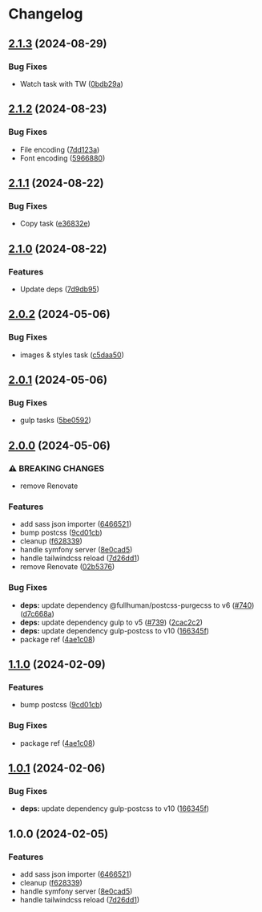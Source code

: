 # Changelog

## [2.1.3](https://github.com/nlemoine/gulp-tasks/compare/v2.1.2...v2.1.3) (2024-08-29)


### Bug Fixes

* Watch task with TW ([0bdb29a](https://github.com/nlemoine/gulp-tasks/commit/0bdb29a0a158ab68149580860625868eb486b719))

## [2.1.2](https://github.com/nlemoine/gulp-tasks/compare/v2.1.1...v2.1.2) (2024-08-23)


### Bug Fixes

* File encoding ([7dd123a](https://github.com/nlemoine/gulp-tasks/commit/7dd123aa1b2a5d09a6d3e7cb34bdebec5a1fbb1b))
* Font encoding ([5966880](https://github.com/nlemoine/gulp-tasks/commit/5966880ac6109ad25405836c0bbef80c73661a51))

## [2.1.1](https://github.com/nlemoine/gulp-tasks/compare/v2.1.0...v2.1.1) (2024-08-22)


### Bug Fixes

* Copy task ([e36832e](https://github.com/nlemoine/gulp-tasks/commit/e36832e5139911d5d2a77fe3823e2c494bf9f0b0))

## [2.1.0](https://github.com/nlemoine/gulp-tasks/compare/v2.0.2...v2.1.0) (2024-08-22)


### Features

* Update deps ([7d9db95](https://github.com/nlemoine/gulp-tasks/commit/7d9db953d471cd806009d825db87251a8842ba33))

## [2.0.2](https://github.com/nlemoine/gulp-tasks/compare/v2.0.1...v2.0.2) (2024-05-06)


### Bug Fixes

* images & styles task ([c5daa50](https://github.com/nlemoine/gulp-tasks/commit/c5daa501aa9d7cb1d55edc40ff7bc2417efbd4d5))

## [2.0.1](https://github.com/nlemoine/gulp-tasks/compare/v2.0.0...v2.0.1) (2024-05-06)


### Bug Fixes

* gulp tasks ([5be0592](https://github.com/nlemoine/gulp-tasks/commit/5be0592a9a8e882b250a9809fbb0b11410b1260f))

## [2.0.0](https://github.com/nlemoine/gulp-tasks/compare/v1.1.0...v2.0.0) (2024-05-06)


### ⚠ BREAKING CHANGES

* remove Renovate

### Features

* add sass json importer ([6466521](https://github.com/nlemoine/gulp-tasks/commit/64665214da85bcb8e8a8ddfef524d6391fe0012d))
* bump postcss ([9cd01cb](https://github.com/nlemoine/gulp-tasks/commit/9cd01cbe8a01806a29f7e96c7ec04a09cc5ed297))
* cleanup ([f628339](https://github.com/nlemoine/gulp-tasks/commit/f628339fa20167bac969f83c7d940158d8c70df0))
* handle symfony server ([8e0cad5](https://github.com/nlemoine/gulp-tasks/commit/8e0cad558666d947f4c8e5fb91479e2007a47255))
* handle tailwindcss reload ([7d26dd1](https://github.com/nlemoine/gulp-tasks/commit/7d26dd137ab538f96835a7826cfe3d441e6d6d74))
* remove Renovate ([02b5376](https://github.com/nlemoine/gulp-tasks/commit/02b5376b0069dcb96991171834bfae0af404978f))


### Bug Fixes

* **deps:** update dependency @fullhuman/postcss-purgecss to v6 ([#740](https://github.com/nlemoine/gulp-tasks/issues/740)) ([d7c668a](https://github.com/nlemoine/gulp-tasks/commit/d7c668a798efb78c9c0fa718a6294e3cab3eaa43))
* **deps:** update dependency gulp to v5 ([#739](https://github.com/nlemoine/gulp-tasks/issues/739)) ([2cac2c2](https://github.com/nlemoine/gulp-tasks/commit/2cac2c29e67ec7da99848b8d93861444d64ad3b8))
* **deps:** update dependency gulp-postcss to v10 ([166345f](https://github.com/nlemoine/gulp-tasks/commit/166345f91e015a5b81b0dcefdafa803425c38901))
* package ref ([4ae1c08](https://github.com/nlemoine/gulp-tasks/commit/4ae1c0855fa7dd99800fa21b103dfa0c2778b90a))

## [1.1.0](https://github.com/nlemoine/gulp-tasks/compare/v1.0.1...v1.1.0) (2024-02-09)


### Features

* bump postcss ([9cd01cb](https://github.com/nlemoine/gulp-tasks/commit/9cd01cbe8a01806a29f7e96c7ec04a09cc5ed297))


### Bug Fixes

* package ref ([4ae1c08](https://github.com/nlemoine/gulp-tasks/commit/4ae1c0855fa7dd99800fa21b103dfa0c2778b90a))

## [1.0.1](https://github.com/nlemoine/gulp-tasks/compare/v1.0.0...v1.0.1) (2024-02-06)


### Bug Fixes

* **deps:** update dependency gulp-postcss to v10 ([166345f](https://github.com/nlemoine/gulp-tasks/commit/166345f91e015a5b81b0dcefdafa803425c38901))

## 1.0.0 (2024-02-05)


### Features

* add sass json importer ([6466521](https://github.com/nlemoine/gulp-tasks/commit/64665214da85bcb8e8a8ddfef524d6391fe0012d))
* cleanup ([f628339](https://github.com/nlemoine/gulp-tasks/commit/f628339fa20167bac969f83c7d940158d8c70df0))
* handle symfony server ([8e0cad5](https://github.com/nlemoine/gulp-tasks/commit/8e0cad558666d947f4c8e5fb91479e2007a47255))
* handle tailwindcss reload ([7d26dd1](https://github.com/nlemoine/gulp-tasks/commit/7d26dd137ab538f96835a7826cfe3d441e6d6d74))
